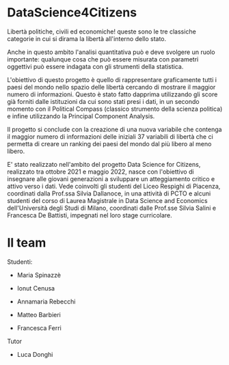 # DataScience4Citizens

Libertà politiche, civili ed economiche! queste sono le tre classiche categorie in cui si dirama la libertà all'interno dello stato. 

Anche in questo ambito l'analisi quantitativa può e deve svolgere un ruolo importante: qualunque cosa che può essere misurata con parametri oggettivi può essere indagata con gli strumenti della statistica.

L'obiettivo di questo progetto è quello di rappresentare graficamente tutti i paesi del mondo nello spazio delle libertà cercando di mostrare il maggior numero di informazioni. Questo è stato fatto dapprima utilizzando gli score già forniti dalle istituzioni da cui sono stati presi i dati, in un secondo momento con il Political Compass (classico strumento della scienza politica) e infine utilizzando la Principal Component Analysis.

Il progetto si conclude con la creazione di una nuova variabile che contenga il maggior numero di informazioni delle iniziali 37 variabili di libertà che ci permetta di creare un ranking dei paesi del mondo dal più libero al meno libero.

E' stato realizzato nell'ambito del progetto Data Science for Citizens, realizzato tra ottobre 2021 e maggio 2022, nasce con l'obiettivo di insegnare alle giovani generazioni a sviluppare un atteggiamento critico e attivo verso i dati. Vede coinvolti gli studenti del Liceo Respighi di Piacenza, coordinati dalla Prof.ssa Silvia Dallanoce, in una attività di PCTO e alcuni studenti del corso di Laurea Magistrale in Data Science and Economics dell'Università degli Studi di Milano, coordinati dalle Prof.sse Silvia Salini e Francesca De Battisti, impegnati nel loro stage curricolare.

# Il team
Studenti:

- Maria Spinazzè

- Ionut Cenusa

- Annamaria Rebecchi

- Matteo Barbieri

- Francesca Ferri

Tutor

- Luca Donghi 
